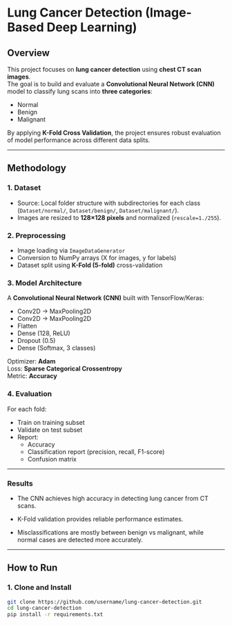 #  Lung Cancer Detection (Image-Based Deep Learning)

##  Overview
This project focuses on **lung cancer detection** using **chest CT scan images**.  
The goal is to build and evaluate a **Convolutional Neural Network (CNN)** model to classify lung scans into **three categories**:
- Normal  
- Benign  
- Malignant  

By applying **K-Fold Cross Validation**, the project ensures robust evaluation of model performance across different data splits.

---

##  Methodology

### 1. Dataset
- Source: Local folder structure with subdirectories for each class  
  (`Dataset/normal/`, `Dataset/benign/`, `Dataset/malignant/`).  
- Images are resized to **128×128 pixels** and normalized (`rescale=1./255`).  

### 2. Preprocessing
- Image loading via `ImageDataGenerator`  
- Conversion to NumPy arrays (X for images, y for labels)  
- Dataset split using **K-Fold (5-fold)** cross-validation  

### 3. Model Architecture
A **Convolutional Neural Network (CNN)** built with TensorFlow/Keras:
- Conv2D → MaxPooling2D  
- Conv2D → MaxPooling2D  
- Flatten  
- Dense (128, ReLU)  
- Dropout (0.5)  
- Dense (Softmax, 3 classes)  

Optimizer: **Adam**  
Loss: **Sparse Categorical Crossentropy**  
Metric: **Accuracy**  

### 4. Evaluation
For each fold:
- Train on training subset  
- Validate on test subset  
- Report:
  - Accuracy  
  - Classification report (precision, recall, F1-score)  
  - Confusion matrix  

---
### Results

- The CNN achieves high accuracy in detecting lung cancer from CT scans.

- K-Fold validation provides reliable performance estimates.

- Misclassifications are mostly between benign vs malignant, while normal cases are detected more accurately.

---

##  How to Run

### 1. Clone and Install
```bash
git clone https://github.com/username/lung-cancer-detection.git
cd lung-cancer-detection
pip install -r requirements.txt
